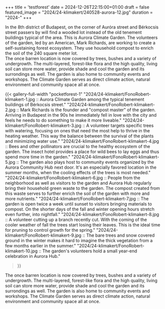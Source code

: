 +++
title = 'testforest'
date = 2024-12-26T22:15:00+01:00
draft = false
featured_image = "2024/24-klimakert/240528-aurora-12.jpg"
duration = "2024-"
+++

In the 8th district of Budapest, on the corner of Auróra street and Bérkocsis street passers by will find a wooded lot instead of the old tenement buildings typical of the area. This is Aurora Climate Garden. The volunteers of the garden, led by an American, Mark Richards, are working to create a self-sustaining forest ecosystem. They use household compost to enrich the soil of the 240 square meter lot.  
The once barren location is now covered by trees, bushes and a variety of undergrowth. The multi-layered, forest-like flora and the high quality, living soil can store more water, provide shade and cool the garden and its surrondings as well. The garden is also home to community events and workshops. The Climate Garden serves as direct climate action, natural environment and community space all at once.



<!-- {{< gallery "gallery-1"
"2024/24-klimakert/240527-aurora-kulso-27.jpg :: "
"2024/24-klimakert/240528-aurora-144.jpg ::  "
"2024/24-klimakert/240409-aurorakert-9.jpg ::  "
"2024/24-klimakert/240528-aurora-252.jpg ::  "
"2024/24-klimakert/240825-foodnotbombs-klimakert-84.jpg ::  "
"2024/24-klimakert/240825-foodnotbombs-klimakert-528.jpg ::  "
"2024/24-klimakert/240528-aurora-192.jpg ::  "
"2024/24-klimakert/zseberdo-05.jpg ::  "
"2024/24-klimakert/zseberdo-11.jpg ::  "
"2024/24-klimakert/240521-aurora-85.jpg ::  "
"2024/24-klimakert/240528-aurora-12.jpg ::  "
"2024/24-klimakert/240727-aurora-dotya-rajzszakkor-798.jpg ::  "
>}} -->

{{< gallery-full-width "pocketforest-1"
"2024/24-klimakert/FonoRobert-klimakert-1.jpg :: Aurora Climate Garden among the typical tenement buildings of Bérkocsis street."
"2024/24-klimakert/FonoRobert-klimakert-2.jpg :: Mark Richards is the founder and \"compost master\" of the garden. Arriving in Budapest in the 90s he immediately fell in love with the city and feels he needs to do something to make it more liveable."
"2024/24-klimakert/FonoRobert-klimakert-3.jpg :: A volunteer targets specific trees with watering, focusing on ones that need the most help to thrive in the heating weather. This way the balance between the survival of the plants and minimizing water use."
"2024/24-klimakert/FonoRobert-klimakert-4.jpg :: Bees and other pollinators are crucial to the healthy ecosystem of the garden. The insect hotel provides a place for wild bees to lay eggs and thus spend more time in the garden."
"2024/24-klimakert/FonoRobert-klimakert-5.jpg :: The garden also plays host to community events organized by the Aurora Community Hub next door. It's an especially favored location in the summer months, when the cooling effects of the trees is most needed."
"2024/24-klimakert/FonoRobert-klimakert-6.jpg :: People from the neighborhood as well as visitors to the garden and Aurora Hub regularly bring their household green waste to the garden. The compost created from this waste serves to further enrich the soil of the garden with more and more nutrients."
"2024/24-klimakert/FonoRobert-klimakert-7.jpg :: The garden is open twice a week until sunset to visitors bringing materials to compost. On the shorter days of the fall and winter opening hours stretch even further, into nightfall."
"2024/24-klimakert/FonoRobert-klimakert-8.jpg :: A volunteer cutting up a branch recently cut. With the coming of the cooler weather of fall the trees start losing their leaves. This is the ideal time for pruning to control growth for the spring."
"2024/24-klimakert/FonoRobert-klimakert-9.jpg :: The bare trees and snow covered ground in the winter makes it hard to imagine the thick vegetation from a few months earlier in the summer."
"2024/24-klimakert/FonoRobert-klimakert-10.jpg :: The garden's volunteers hold a small year-end celebration in Aurora Hub."
>}}


The once barren location is now covered by trees, bushes and a variety of undergrowth. The multi-layered, forest-like flora and the high quality, living soil can store more water, provide shade and cool the garden and its surrondings as well. The garden is also home to community events and workshops. The Climate Garden serves as direct climate action, natural environment and community space all at once.
